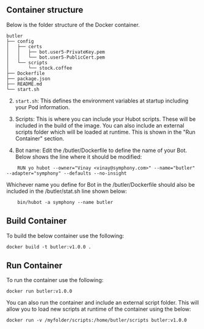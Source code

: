 ## Container structure
Below is the folder structure of the Docker container.
```
butler
├── config
│   ├── certs
│   │   ├── bot.user5-PrivateKey.pem
│   │   └── bot.user5-PublicCert.pem
│   └── scripts
│       └── stock.coffee
├── Dockerfile
├── package.json
├── README.md
└── start.sh
```



2. `start.sh`: This defines the environment variables at startup including your Pod information.

3. Scripts:  This is where you can include your Hubot scripts.  These will be included in the build of the image.  You can also include an external scripts folder which will be loaded at runtime.  This is shown in the "Run Container" section.

4. Bot name:  Edit the /butler/Dockerfile to define the name of your Bot.  Below shows the line where it should be modified:
```
    RUN yo hubot --owner="Vinay <vinay@symphony.com>" --name="butler" --adapter="symphony" --defaults --no-insight
```
Whichever name you define for Bot in the /butler/Dockerfile should also be included in the /butler/stat.sh line shown below:
```
    bin/hubot -a symphony --name butler
```
## Build Container
To build the below container use the following:

    docker build -t butler:v1.0.0 .

## Run Container
To run the container use the following:

    docker run butler:v1.0.0

You can also run the container and include an external script folder. This will allow you to load new scripts at runtime of the container using the below:

    docker run -v /myfolder/scripts:/home/butler/scripts butler:v1.0.0
